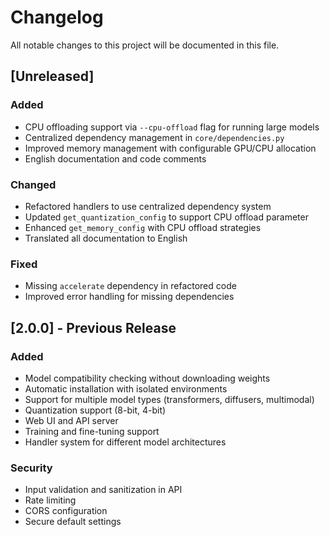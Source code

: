 # Changelog

All notable changes to this project will be documented in this file.

## [Unreleased]

### Added
- CPU offloading support via `--cpu-offload` flag for running large models
- Centralized dependency management in `core/dependencies.py`
- Improved memory management with configurable GPU/CPU allocation
- English documentation and code comments

### Changed
- Refactored handlers to use centralized dependency system
- Updated `get_quantization_config` to support CPU offload parameter
- Enhanced `get_memory_config` with CPU offload strategies
- Translated all documentation to English

### Fixed
- Missing `accelerate` dependency in refactored code
- Improved error handling for missing dependencies

## [2.0.0] - Previous Release

### Added
- Model compatibility checking without downloading weights
- Automatic installation with isolated environments
- Support for multiple model types (transformers, diffusers, multimodal)
- Quantization support (8-bit, 4-bit)
- Web UI and API server
- Training and fine-tuning support
- Handler system for different model architectures

### Security
- Input validation and sanitization in API
- Rate limiting
- CORS configuration
- Secure default settings